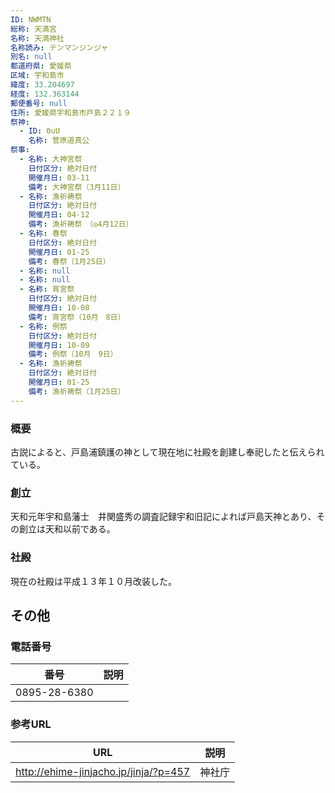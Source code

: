 ```yaml
---
ID: NWMTN
総称: 天満宮
名称: 天満神社
名称読み: テンマンジンジャ
別名: null
都道府県: 愛媛県
区域: 宇和島市
緯度: 33.204697
経度: 132.363144
郵便番号: null
住所: 愛媛県宇和島市戸島２２１９
祭神:
  - ID: 0uU
    名称: 菅原道真公
祭事:
  - 名称: 大神宮祭
    日付区分: 絶対日付
    開催月日: 03-11
    備考: 大神宮祭（3月11日）
  - 名称: 漁祈祷祭
    日付区分: 絶対日付
    開催月日: 04-12
    備考: 漁祈祷祭　（◎4月12日）
  - 名称: 春祭
    日付区分: 絶対日付
    開催月日: 01-25
    備考: 春祭（1月25日）
  - 名称: null
  - 名称: null
  - 名称: 宵宮祭
    日付区分: 絶対日付
    開催月日: 10-08
    備考: 宵宮祭（10月　8日）
  - 名称: 例祭
    日付区分: 絶対日付
    開催月日: 10-09
    備考: 例祭（10月　9日）
  - 名称: 漁祈祷祭
    日付区分: 絶対日付
    開催月日: 01-25
    備考: 漁祈祷祭（1月25日）
---
```


### 概要

古説によると、戸島浦鎮護の神として現在地に社殿を創建し奉祀したと伝えられている。

### 創立

天和元年宇和島藩士　井関盛秀の調査記録宇和旧記によれば戸島天神とあり、その創立は天和以前である。

### 社殿

現在の社殿は平成１３年１０月改装した。

## その他

### 電話番号

| 番号         | 説明 |
| ------------ | ---- |
| 0895-28-6380 |      |

### 参考URL

| URL                                   | 説明   |
| ------------------------------------- | ------ |
| http://ehime-jinjacho.jp/jinja/?p=457 | 神社庁 |
